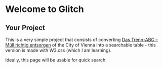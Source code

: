 Welcome to Glitch
=================



Your Project
------------

This is a very simple project that consists of converting [Das Trenn-ABC – Müll richtig entsorgen](https://www.wien.gv.at/umwelt/ma48/beratung/muelltrennung/mistabc.html)
of the City of Vienna into a searchable table - this version is made with W3.css (which I am learning).

Ideally, this page will be usable for quick search. 


